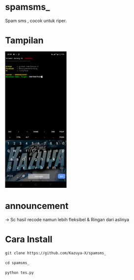 # spamsms_
Spam sms , cocok untuk riper.

# Tampilan 
<img width="200" src="Screenshot_20240228-225929.png"/>


# announcement 
→ Sc hasil recode namun lebih fleksibel & Ringan dari aslinya 

# Cara Install
```
git clone https://github.com/Kazuya-X/spamsms_

cd spamsms_

python tes.py
```

